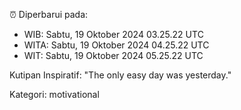 ⏰ Diperbarui pada:
- WIB: Sabtu, 19 Oktober 2024 03.25.22 UTC
- WITA: Sabtu, 19 Oktober 2024 04.25.22 UTC
- WIT: Sabtu, 19 Oktober 2024 05.25.22 UTC

Kutipan Inspiratif:
"The only easy day was yesterday."


Kategori: motivational

